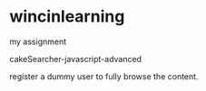 # wincinlearning
my assignment

cakeSearcher-javascript-advanced

register a dummy user to fully browse the content.
